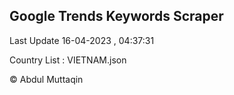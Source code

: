 

## Google Trends Keywords Scraper 
 
Last Update 16-04-2023 , 04:37:31

Country List :
VIETNAM.json



© Abdul Muttaqin 

